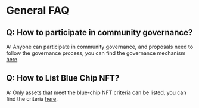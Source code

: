# General FAQ

## Q: How to participate in community governance?

A: Anyone can participate in community governance, and proposals need to follow the governance process, you can find the governance mechanism [here](../governance/governance-mechanism.md).

## Q: How to List Blue Chip NFT?

A: Only assets that meet the blue-chip NFT criteria can be listed, you can find the criteria [here](../risk/bluechip-nft-eligibility-requirements.md).
